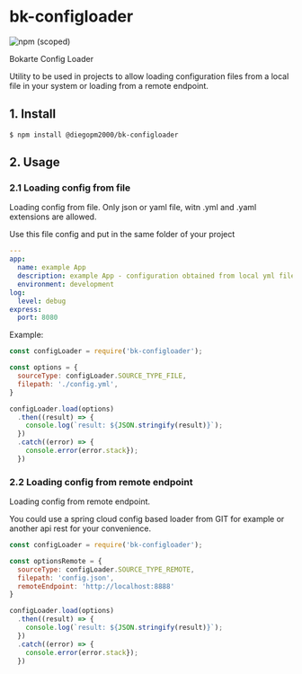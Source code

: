# bk-configloader

![npm (scoped)](https://img.shields.io/npm/v/@diegopm2000/bk-configloader)

Bokarte Config Loader

Utility to be used in projects to allow loading configuration files from a local file in your system or loading from a remote endpoint. 

## 1. Install

```shell
$ npm install @diegopm2000/bk-configloader
```

## 2. Usage

### 2.1 Loading config from file

Loading config from file. Only json or yaml file, witn .yml and .yaml extensions are allowed.

Use this file config and put in the same folder of your project

```yml
---
app:
  name: example App
  description: example App - configuration obtained from local yml file
  environment: development
log:
  level: debug
express:
  port: 8080
```

Example:

```javascript
const configLoader = require('bk-configloader');

const options = {
  sourceType: configLoader.SOURCE_TYPE_FILE,
  filepath: './config.yml',
}

configLoader.load(options)
  .then((result) => {
    console.log(`result: ${JSON.stringify(result)}`);
  })
  .catch((error) => {
    console.error(error.stack});
  })
```



### 2.2 Loading config from remote endpoint

Loading config from remote endpoint. 

You could use a spring cloud config based loader from GIT for example or another api rest for your convenience.

```javascript
const configLoader = require('bk-configloader');

const optionsRemote = {
  sourceType: configLoader.SOURCE_TYPE_REMOTE,
  filepath: 'config.json',
  remoteEndpoint: 'http://localhost:8888'
}

configLoader.load(options)
  .then((result) => {
    console.log(`result: ${JSON.stringify(result)}`);
  })
  .catch((error) => {
    console.error(error.stack});
  })
```
